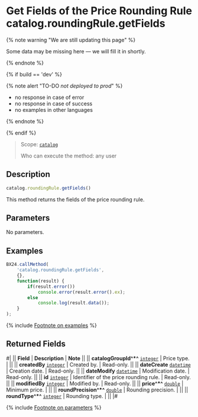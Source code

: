 # Get Fields of the Price Rounding Rule catalog.roundingRule.getFields

{% note warning "We are still updating this page" %}

Some data may be missing here — we will fill it in shortly.

{% endnote %}

{% if build == 'dev' %}

{% note alert "TO-DO _not deployed to prod_" %}

- no response in case of error
- no response in case of success
- no examples in other languages
  
{% endnote %}

{% endif %}

> Scope: [`catalog`](../../scopes/permissions.md)
>
> Who can execute the method: any user

## Description

```js
catalog.roundingRule.getFields()
```

This method returns the fields of the price rounding rule.

## Parameters

No parameters.

## Examples

```javascript
BX24.callMethod(
    'catalog.roundingRule.getFields',
    {},
    function(result) {
        if(result.error())
            console.error(result.error().ex);
        else
            console.log(result.data());
    }
);
```
{% include [Footnote on examples](../../../_includes/examples.md) %}

## Returned Fields

#|
|| **Field** | **Description** | **Note** ||
|| **catalogGroupId^*^** 
[`integer`](../../data-types.md) | Price type. | ||
|| **createdBy** 
[`integer`](../../data-types.md) | Created by. | Read-only. ||
|| **dateCreate** 
[`datetime`](../../data-types.md) | Creation date. | Read-only. ||
|| **dateModify** 
[`datetime`](../../data-types.md) | Modification date. | Read-only. ||
|| **id** 
[`integer`](../../data-types.md) | Identifier of the price rounding rule. | Read-only. ||
|| **modifiedBy** 
[`integer`](../../data-types.md) | Modified by. | Read-only. ||
|| **price^*^** 
[`double`](../../data-types.md) | Minimum price. | ||
|| **roundPrecision^*^** 
[`double`](../../data-types.md) | Rounding precision. | ||
|| **roundType^*^** 
[`integer`](../../data-types.md) | Rounding type. |  ||
|#

{% include [Footnote on parameters](../../../_includes/required.md) %}